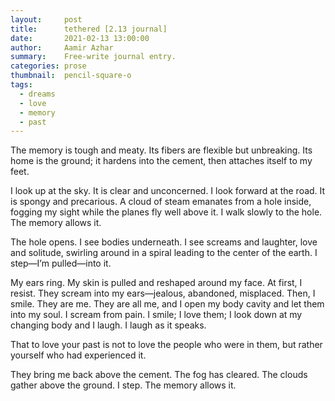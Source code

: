 ```yaml
---
layout:     post
title:      tethered [2.13 journal]
date:       2021-02-13 13:00:00
author:     Aamir Azhar
summary:    Free-write journal entry.
categories: prose
thumbnail:  pencil-square-o
tags:
  - dreams
  - love
  - memory
  - past
---
```

The memory is tough and meaty. Its fibers are flexible but unbreaking. Its home is the ground; it hardens into the cement, then attaches itself to my feet.

I look up at the sky. It is clear and unconcerned. I look forward at the road. It is spongy and precarious. A cloud of steam emanates from a hole inside, fogging my sight while the planes fly well above it. I walk slowly to the hole. The memory allows it.

The hole opens. I see bodies underneath. I see screams and laughter, love and solitude, swirling around in a spiral leading to the center of the earth. I step—I’m pulled—into it.

My ears ring. My skin is pulled and reshaped around my face. At first, I resist. They scream into my ears—jealous, abandoned, misplaced. Then, I smile. They are me. They are all me, and I open my body cavity and let them into my soul. I scream from pain. I smile; I love them; I look down at my changing body and I laugh. I laugh as it speaks.

That to love your past is not to love the people who were in them, but rather yourself who had experienced it.

They bring me back above the cement. The fog has cleared. The clouds gather above the ground. I step. The memory allows it.
